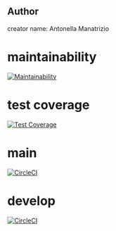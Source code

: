 ## Author
creator name: Antonella Manatrizio

# maintainability
[![Maintainability](https://api.codeclimate.com/v1/badges/501cec3723d1db83d4e8/maintainability)](https://codeclimate.com/github/um-computacion-tm/scrabble-2023-AManatrizio/maintainability)

# test coverage
[![Test Coverage](https://api.codeclimate.com/v1/badges/4042e4e3bba3e7b68e84/test_coverage)](https://codeclimate.com/github/AManatrizio/clase-2020-08-30/test_coverage)

# main
[![CircleCI](https://dl.circleci.com/status-badge/img/gh/um-computacion-tm/scrabble-2023-AManatrizio/tree/main.svg?style=svg)](https://dl.circleci.com/status-badge/redirect/gh/um-computacion-tm/scrabble-2023-AManatrizio/tree/main)

# develop
[![CircleCI](https://dl.circleci.com/status-badge/img/gh/um-computacion-tm/scrabble-2023-AManatrizio/tree/develop.svg?style=svg)](https://dl.circleci.com/status-badge/redirect/gh/um-computacion-tm/scrabble-2023-AManatrizio/tree/develop)
